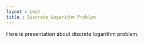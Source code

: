 ```yaml
---
layout : post 
title : Discrete Logarithm Problem 
--- 
```


Here is presentation about discrete logarithm problem. 
